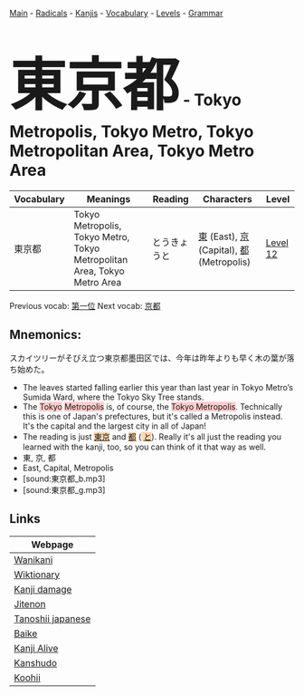 <style> bigfont {font-size: 100px}</style>
[Main](../README.md) -
[Radicals](../radicals.md) -
[Kanjis](../kanjis.md) -
[Vocabulary](../vocabulary.md) -
[Levels](../levels.md) -
[Grammar](../grammar.md)
# <bigfont> 東京都</bigfont> - Tokyo Metropolis, Tokyo Metro, Tokyo Metropolitan Area, Tokyo Metro Area 

| Vocabulary | Meanings | Reading | Characters | Level |
| --- | --- | --- | --- | --- |
| 東京都 | Tokyo Metropolis, Tokyo Metro, Tokyo Metropolitan Area, Tokyo Metro Area | とうきょうと |  [東](../kanjis/東.md) (East), [京](../kanjis/京.md) (Capital), [都](../kanjis/都.md) (Metropolis) | [Level 12](../levels/wk_level12.md) |

Previous vocab: [第一位](第一位.md) Next vocab: [京都](京都.md) 

## Mnemonics:
スカイツリーがそびえ立つ東京都墨田区では、今年は昨年よりも早く木の葉が落ち始めた。
* The leaves started falling earlier this year than last year in Tokyo Metro’s Sumida Ward, where the Tokyo Sky Tree stands.
* The <span style="background-color:#ffcccb"> Tokyo</span> <span style="background-color:#ffcccb"> Metropolis</span> is, of course, the <span style="background-color:#ffcccb"> Tokyo Metropolis</span>. Technically this is one of Japan's prefectures, but it's called a Metropolis instead. It's the capital and the largest city in all of Japan! 
* The reading is just <span style="background-color:#fed8b1"> [東京](https://jisho.org/search/東京)</span> and <span style="background-color:#fed8b1"> [都](https://jisho.org/search/都)</span> (<span style="background-color:#fed8b1"> [と](https://jisho.org/search/と)</span>). Really it's all just the reading you learned with the kanji, too, so you can think of it that way as well.
* 東, 京, 都
* East, Capital, Metropolis
* [sound:東京都_b.mp3]
* [sound:東京都_g.mp3]


## Links 

| Webpage |
| --- |
| [Wanikani          ](https://www.wanikani.com/kanji/東京都) |
| [Wiktionary        ](https://en.wiktionary.org/wiki/東京都) |
| [Kanji damage      ](http://www.kanjidamage.com/kanji/search?utf8=✓&q=東京都) |
| [Jitenon           ](https://jitenon.com/kanji/東京都) |
| [Tanoshii japanese ](https://www.tanoshiijapanese.com/dictionary/kanji.cfm?k=東京都) |
| [Baike             ](https://baike.baidu.com/item/東京都) |
| [Kanji Alive       ](https://app.kanjialive.com/東京都) |
| [Kanshudo          ](https://www.kanshudo.com/searchmn?q=東京都) |
| [Koohii            ](https://kanji.koohii.com/study/kanji/東京都) |
